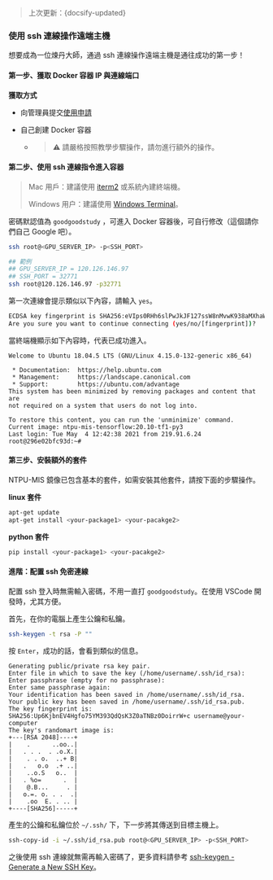 > 上次更新：{docsify-updated} 

### 使用 ssh 連線操作遠端主機
想要成為一位煉丹大師，通過 ssh 連線操作遠端主機是通往成功的第一步！

#### 第一步、獲取 Docker 容器 IP 與連線端口 

**獲取方式**
- 向管理員提交[使用申請](user/apply.md)

- 自己創建 Docker 容器
  - > ⚠️ 請嚴格按照教學步驟操作，請勿進行額外的操作。

#### 第二步、使用 ssh 連線指令進入容器

> Mac 用戶：建議使用 [iterm2](https://iterm2.com) 或系統內建終端機。
> 
> Windows 用户：建議使用 [Windows Terminal](https://www.microsoft.com/zh-tw/p/windows-terminal/9n0dx20hk701?rtc=1)。

密碼默認值為 `goodgoodstudy` ，可進入 Docker 容器後，可自行修改（這個請你們自己 Google 吧）。

```bash
ssh root@<GPU_SERVER_IP> -p<SSH_PORT>

## 範例 
## GPU_SERVER_IP = 120.126.146.97 
## SSH_PORT = 32771
ssh root@120.126.146.97 -p32771
```

第一次連線會提示類似以下內容，請輸入 `yes`。
```bash
ECDSA key fingerprint is SHA256:eVIps0RHh6slPwJkJF127ssW8nMvwK938aMXhaWRE1M.
Are you sure you want to continue connecting (yes/no/[fingerprint])?
```

當終端機顯示如下內容時，代表已成功進入。

```
Welcome to Ubuntu 18.04.5 LTS (GNU/Linux 4.15.0-132-generic x86_64)

 * Documentation:  https://help.ubuntu.com
 * Management:     https://landscape.canonical.com
 * Support:        https://ubuntu.com/advantage
This system has been minimized by removing packages and content that are
not required on a system that users do not log into.

To restore this content, you can run the 'unminimize' command.
Current image: ntpu-mis-tensorflow:20.10-tf1-py3
Last login: Tue May  4 12:42:38 2021 from 219.91.6.24
root@296e02bfc93d:~#
```

#### 第三步、安裝額外的套件

NTPU-MIS 鏡像已包含基本的套件，如需安裝其他套件，請按下面的步驟操作。

**linux 套件**

```bash
apt-get update
apt-get install <your-package1> <your-pacakge2>
```

**python 套件**

```bash
pip install <your-package1> <your-pacakge2>
```


#### 進階：配置 ssh 免密連線

配置 ssh 登入時無需輸入密碼，不用一直打 `goodgoodstudy`。在使用 VSCode 開發時，尤其方便。

首先，在你的電腦上產生公鑰和私鑰。

```bash
ssh-keygen -t rsa -P ""
```

按 `Enter`，成功的話，會看到類似的信息。
```
Generating public/private rsa key pair.
Enter file in which to save the key (/home/username/.ssh/id_rsa): 
Enter passphrase (empty for no passphrase): 
Enter same passphrase again: 
Your identification has been saved in /home/username/.ssh/id_rsa.
Your public key has been saved in /home/username/.ssh/id_rsa.pub.
The key fingerprint is:
SHA256:Up6KjbnEV4Hgfo75YM393QdQsK3Z0aTNBz0DoirrW+c username@your-computer
The key's randomart image is:
+---[RSA 2048]----+
|    .      ..oo..|
|   . . .  . .o.X.|
|    . . o.  ..+ B|
|   .   o.o  .+ ..|
|    ..o.S   o..  |
|   . %o=      .  |
|    @.B...     . |
|   o.=. o. . .  .|
|    .oo  E. . .. |
+----[SHA256]-----+
```

產生的公鑰和私鑰位於 `~/.ssh/` 下，下一步將其傳送到目標主機上。

```bash
ssh-copy-id -i ~/.ssh/id_rsa.pub root@<GPU_SERVER_IP> -p<SSH_PORT>
```

之後使用 ssh 連線就無需再輸入密碼了，更多資料請參考 [ssh-keygen - Generate a New SSH Key](https://www.ssh.com/ssh/keygen/)。
